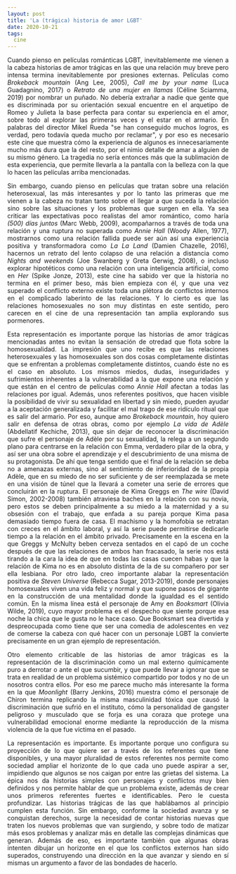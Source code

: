 ```yaml
---
layout: post
title: 'La (trágica) historia de amor LGBT'
date: 2020-10-21
tags:
  cine
---
```

<p style='text-align: justify;'>Cuando pienso en películas románticas LGBT, inevitablemente me vienen a la cabeza historias de amor trágicas en las que una relación muy breve pero intensa termina inevitablemente por presiones externas. Películas como <i>Brokeback mountain</i> (Ang Lee, 2005), <i>Call me by your name</i> (Luca Guadagnino, 2017) o <i>Retrato de una mujer en llamas</i> (Céline Sciamma, 2019) por nombrar un puñado. No debería extrañar a nadie que gente que es discriminada por su orientación sexual encuentre en el arquetipo de Romeo y Julieta la base perfecta para contar su experiencia en el amor, sobre todo al explorar las primeras veces y el estar en el armario. En palabras del director Mikel Rueda "se han conseguido muchos logros, es verdad, pero todavía queda mucho por reclamar", y por eso es necesario este cine que muestra cómo la experiencia de algunos es innecesariamente mucho más dura que la del resto, por el nimio detalle de amar a alguien de su mismo género. La tragedia no sería entonces más que la sublimación de esta experiencia, que permite llevarla a la pantalla con la belleza con la que lo hacen las películas arriba mencionadas.</p>

<p style='text-align: justify;'>Sin embargo, cuando pienso en películas que tratan sobre una relación heterosexual, las más interesantes y por lo tanto las primeras que me vienen a la cabeza no tratan tanto sobre el llegar a que suceda la relación sino sobre las situaciones y los problemas que surgen en ella. Ya sea criticar las expectativas poco realistas del amor romántico, como haría <i>(500) días juntos</i> (Marc Webb, 2009), acompañarnos a través de toda una relación y una ruptura no superada como <i>Annie Hall</i> (Woody Allen, 1977), mostrarnos como una relación fallida puede ser aún así una experiencia positiva y transformadora como <i>La La Land</i> (Damien Chazelle, 2016), hacernos un retrato del lento colapso de una relación a distancia como <i>Nights and weekends</i> (Joe Swanberg y Greta Gerwig, 2008), o incluso explorar hipotéticos como una relación con una inteligencia artificial, como en <i>Her</i> (Spike Jonze, 2013), este cine ha sabido ver que la historia no termina en el primer beso, más bien empieza con él, y que una vez superado el conflicto externo existe toda una plétora de conflictos internos en el complicado laberinto de las relaciones. Y lo cierto es que las relaciones homosexuales no son muy distintas en este sentido, pero carecen en el cine de una representación tan amplia explorando sus pormenores.</p>

<p style='text-align: justify;'>Esta representación es importante porque las historias de amor trágicas mencionadas antes no evitan la sensación de otredad que flota sobre la homosexualidad. La impresión que uno recibe es que las relaciones heterosexuales y las homosexuales son dos cosas completamente distintas que se enfrentan a problemas completamente distintos, cuando éste no es el caso en absoluto. Los mismos miedos, dudas, inseguridades y sufrimientos inherentes a la vulnerabilidad a la que expone una relación y que están en el centro de películas como <i>Annie Hall</i> afectan a todas las relaciones por igual. Además, unos referentes positivos, que hacen visible la posibilidad de vivir su sexualidad en libertad y sin miedo, pueden ayudar a la aceptación generalizada y facilitar el mal trago de ese ridículo ritual que es salir del armario. Por eso, aunque amo <i>Brokeback mountain</i>, hoy quiero salir en defensa de otras obras, como por ejemplo <i>La vida de Adèle</i> (Abdellatif Kechiche, 2013), que sin dejar de reconocer la discriminación que sufre el personaje de Adèle por su sexualidad, la relega a un segundo plano para centrarse en la relación con Emma, verdadero pilar de la obra, y así ser una obra sobre el aprendizaje y el descubrimiento de una misma de su protagonista. De ahí que tenga sentido que el final de la relación se deba no a amenazas externas, sino al sentimiento de inferioridad de la propia Adèle, que en su miedo de no ser suficiente y de ser reemplazada se mete en una visión de túnel que la llevará a cometer una serie de errores que concluirán en la ruptura. El personaje de Kima Greggs en <i>The wire</i> (David Simon, 2002-2008) también atraviesa baches en la relación con su novia, pero estos se deben principalmente a su miedo a la maternidad y a su obsesión con el trabajo, que enfada a su pareja porque Kima pasa demasiado tiempo fuera de casa. El machismo y la homofobia se retratan con creces en el ámbito laboral, y así la serie puede permitirse dedicarle tiempo a la relación en el ámbito privado. Precisamente en la escena en la que Greggs y McNulty beben cerveza sentados en el capó de un coche después de que las relaciones de ambos han fracasado, la serie nos está tirando a la cara la idea de que en todas las casas cuecen habas y que la relación de Kima no es en absoluto distinta de la de su compañero por ser ella lesbiana. Por otro lado, creo importante alabar la representación positiva de <i>Steven Universe</i> (Rebecca Sugar, 2013-2019), donde personajes homosexuales viven una vida feliz y normal y que supone pasos de gigante en la construcción de una mentalidad donde la igualdad es el sentido común. En la misma línea está el personaje de Amy en <i>Booksmart</i> (Olivia Wilde, 2019), cuyo mayor problema es el despecho que siente porque esa noche la chica que le gusta no le hace caso. Que Booksmart sea divertida y despreocupada como tiene que ser una comedia de adolescentes en vez de comerse la cabeza con qué hacer con un personaje LGBT la convierte precisamente en un gran ejemplo de representación.</p>

<p style='text-align: justify;'>Otro elemento criticable de las historias de amor trágicas es la representación de la discriminación como un mal externo químicamente puro a derrotar o ante el que sucumbir, y que puede llevar a ignorar que se trata en realidad de un problema sistémico compartido por todos y no de un nosotros contra ellos. Por eso me parece mucho más interesante la forma en la que <i>Moonlight</i> (Barry Jenkins, 2016) muestra cómo el personaje de Chiron termina replicando la misma masculinidad tóxica que causó la discriminación que sufrió en el instituto, cómo la personalidad de gangster peligroso y musculado que se forja es una coraza que protege una vulnerabilidad emocional enorme mediante la reproducción de la misma violencia de la que fue víctima en el pasado.</p>

<p style='text-align: justify;'>La representación es importante. Es importante porque uno configura su proyección de lo que quiere ser a través de los referentes que tiene disponibles, y una mayor pluralidad de estos referentes nos permite como sociedad ampliar el horizonte de lo que cada uno puede aspirar a ser, impidiendo que algunos se nos caigan por entre las grietas del sistema. La épica nos da historias simples con personajes y conflictos muy bien definidos y nos permite hablar de que un problema existe, además de crear unos primeros referentes fuertes e identificables. Pero le cuesta profundizar. Las historias trágicas de las que hablábamos al principio cumplen esta función. Sin embargo, conforme la sociedad avanza y se conquistan derechos, surge la necesidad de contar historias nuevas que traten los nuevos problemas que van surgiendo, y sobre todo de matizar más esos problemas y analizar más en detalle las complejas dinámicas que generan. Además de eso, es importante también que algunas obras intenten dibujar un horizonte en el que los conflictos externos han sido superados, construyendo una dirección en la que avanzar y siendo en sí mismas un argumento a favor de las bondades de hacerlo.</p>
